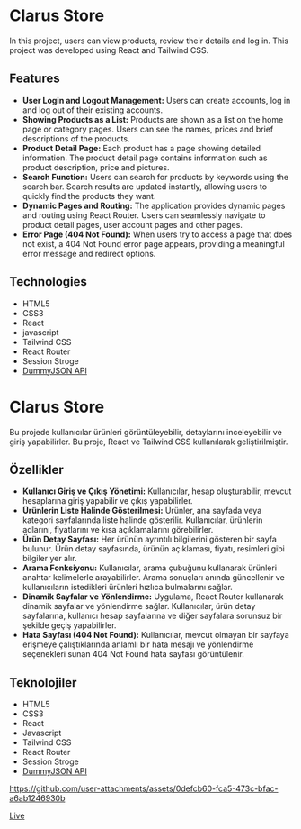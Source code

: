 # Clarus Store

In this project, users can view products, review their details and log in. This project was developed using React and Tailwind CSS.

## Features

- **User Login and Logout Management:** Users can create accounts, log in and log out of their existing accounts.
- **Showing Products as a List:** Products are shown as a list on the home page or category pages. Users can see the names, prices and brief descriptions of the products.
- **Product Detail Page:** Each product has a page showing detailed information. The product detail page contains information such as product description, price and pictures.
- **Search Function:** Users can search for products by keywords using the search bar. Search results are updated instantly, allowing users to quickly find the products they want.
- **Dynamic Pages and Routing:** The application provides dynamic pages and routing using React Router. Users can seamlessly navigate to product detail pages, user account pages and other pages.
- **Error Page (404 Not Found):** When users try to access a page that does not exist, a 404 Not Found error page appears, providing a meaningful error message and redirect options.

## Technologies

- HTML5
- CSS3
- React
- javascript
- Tailwind CSS
- React Router
- Session Stroge
- [DummyJSON API](https://dummyjson.com/)

# Clarus Store

Bu projede kullanıcılar ürünleri görüntüleyebilir, detaylarını inceleyebilir ve giriş yapabilirler. Bu proje, React ve Tailwind CSS kullanılarak geliştirilmiştir.

## Özellikler

- **Kullanıcı Giriş ve Çıkış Yönetimi:** Kullanıcılar, hesap oluşturabilir, mevcut hesaplarına giriş yapabilir ve çıkış yapabilirler.
- **Ürünlerin Liste Halinde Gösterilmesi:** Ürünler, ana sayfada veya kategori sayfalarında liste halinde gösterilir. Kullanıcılar, ürünlerin adlarını, fiyatlarını ve kısa açıklamalarını görebilirler.
- **Ürün Detay Sayfası:** Her ürünün ayrıntılı bilgilerini gösteren bir sayfa bulunur. Ürün detay sayfasında, ürünün açıklaması, fiyatı, resimleri gibi bilgiler yer alır.
- **Arama Fonksiyonu:** Kullanıcılar, arama çubuğunu kullanarak ürünleri anahtar kelimelerle arayabilirler. Arama sonuçları anında güncellenir ve kullanıcıların istedikleri ürünleri hızlıca bulmalarını sağlar.
- **Dinamik Sayfalar ve Yönlendirme:** Uygulama, React Router kullanarak dinamik sayfalar ve yönlendirme sağlar. Kullanıcılar, ürün detay sayfalarına, kullanıcı hesap sayfalarına ve diğer sayfalara sorunsuz bir şekilde geçiş yapabilirler.
- **Hata Sayfası (404 Not Found):** Kullanıcılar, mevcut olmayan bir sayfaya erişmeye çalıştıklarında anlamlı bir hata mesajı ve yönlendirme seçenekleri sunan 404 Not Found hata sayfası görüntülenir.

## Teknolojiler

- HTML5
- CSS3
- React
- Javascript
- Tailwind CSS
- React Router
- Session Stroge
- [DummyJSON API](https://dummyjson.com/)



https://github.com/user-attachments/assets/0defcb60-fca5-473c-bfac-a6ab1246930b


[Live](https://fy-clarus-store.netlify.app/)
